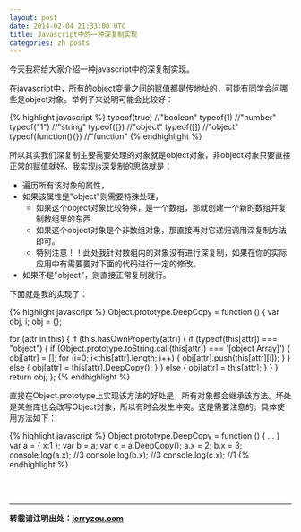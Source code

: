 ```yaml
---
layout: post
date: 2014-02-04 21:33:00 UTC
title: Javascript中的一种深复制实现
categories: zh posts
---
```


今天我将给大家介绍一种javascript中的深复制实现。

在javascript中，所有的object变量之间的赋值都是传地址的，可能有同学会问哪些是object对象。举例子来说明可能会比较好：

{% highlight javascript %}
typeof(true)    //"boolean"
typeof(1)       //"number"
typeof("1")     //"string"
typeof({})      //"object"
typeof([])      //"object"
typeof(function(){})  //"function"
{% endhighlight %}

所以其实我们深复制主要需要处理的对象就是object对象，非object对象只要直接正常的赋值就好。我实现js深复制的思路就是：

- 遍历所有该对象的属性，
- 如果该属性是"object"则需要特殊处理，
  - 如果这个object对象比较特殊，是一个数组，那就创建一个新的数组并复制数组里的东西
  - 如果这个object对象是个非数组对象，那直接再对它递归调用深复制方法即可。
  - 特别注意！！此处我针对数组内的对象没有进行深复制，如果在你的实际应用中有需要要对下面的代码进行一定的修改。
- 如果不是"object"，则直接正常复制就行。

下面就是我的实现了：

{% highlight javascript %}
Object.prototype.DeepCopy = function () {
  var obj, i;
  obj = {};

  for (attr in this) {
    if (this.hasOwnProperty(attr)) {
      if (typeof(this[attr]) === "object") {
        if (Object.prototype.toString.call(this[attr]) === '[object Array]') {
          obj[attr] = [];
          for (i=0; i<this[attr].length; i++) {
            obj[attr].push(this[attr][i]);
          }
        } else {
          obj[attr] = this[attr].DeepCopy();
        }
      } else {
        obj[attr] = this[attr];
      }
    }
  }
  return obj;
};
{% endhighlight %}

直接在Object.prototype上实现该方法的好处是，所有对象都会继承该方法。坏处是某些库也会改写Object对象，所以有时会发生冲突。这是需要注意的。具体使用方法如下：

{% highlight javascript %}
Object.prototype.DeepCopy = function () { ... }
var a = { x:1 };
var b = a;
var c = a.DeepCopy();
a.x = 2;
b.x = 3;
console.log(a.x);   //3
console.log(b.x);   //3
console.log(c.x);   //1
{% endhighlight %}

<br><br><hr>
**转载请注明出处：[jerryzou.com](http://jerryzou.com)**
